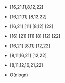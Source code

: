 * [16,21,11,8,12,22]

* [16,21,11] [8,12,22]
* [16,21] [11] [8,12] [22]
* [16] [21] [11] [8] [12] [22]
* [16,21] [8,11] [12,22]
* [8,11,16,21] [12,22]
* [8,11,12,16,21,22]

* O(nlogn)

